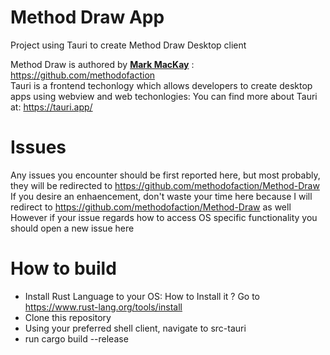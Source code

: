 # Method Draw App 

Project using Tauri to create Method Draw Desktop client

Method Draw is authored by [**Mark MacKay**](hello@method.ac) : https://github.com/methodofaction <br>
Tauri is a frontend techonlogy which allows developers to create desktop apps using webview and web techonlogies: You can find more about Tauri at: https://tauri.app/


# Issues

Any issues you encounter should be first reported here, but most probably, they will be redirected to https://github.com/methodofaction/Method-Draw <br>
If you desire an enhaencement, don't waste your time here because I will redirect to  https://github.com/methodofaction/Method-Draw as well<br>
However if your issue regards how to access OS specific functionality you should open a new issue here

# How to build
- Install Rust Language to your OS: How to Install it ? Go to https://www.rust-lang.org/tools/install  
- Clone this repository
- Using your preferred shell client, navigate to src-tauri
- run cargo build --release


